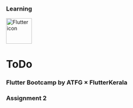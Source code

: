 ### Learning 
<img src="https://lh3.googleusercontent.com/fife/AAWUweX-oFWOaT16FUcQDhnvLo4_AvYO-EZFjK6VYSX69Lil23-F-sDPlM3xG8l-7Ex7as2IfwjNQHSi6Q3CeXFsfhawcrUObSmqd1JjU_s7R6A-RANk6bEYwXC9sN9hkydvPJLJDU4nIhvjxH3f_fL7Uj3A7Sz6JsHw-PUqvtQYzkKj3uQzhDSIM2XUGomMTIhe74yxwk8UkL_y3YJR1n5aU4VZfpol0UVOO6tBLP9I0xv26fXrKOpVxokxTIJCUYFGL8eSUy1jfqkCuTD0YvUMgKIP9wqp4t_gqCr6bwn6M5qOpGXxwNhLjZIQj7hhNf-GQGrNHZL7CkafTswqo6VqKEUGngsnDFX-Yzu-8Qfb7aofcz4jH9qFAEHlnOGTqLZlGBAwQox6WUwl526O6Mwe8NRVkGU3nTKnwCpQMgzx9JV7C-17d1LA5Jl-SJReHRNBrteem-VnWO1V0dUMlmxVZRgLh2UhBlcqKgaIgPTFQlW9R2waJdRcioTWi4TaznY7h0TIcjvm7-1a6luM5jwCfdhcCGKTsWV_nq6hzvE5BOh6lPmKbtSKdjafuXxUygRRmMeDLshX1WUrAlnC8SAh5dlQMhQVaS-ikwri2ky86BEBwhPvTrZSFDl6mY7moMkgn5aH5O_1_R5r6UTtFqeniUlurzDuT39iSO2zAG3lY-yGZIAZPG4jgnbCQ96HtGIYOCbJJpzB-6hYgU3yfY2j_bwc1k8hg3-F9hY=w1920-h842-ft" alt="Flutter icon" width="70"/>

# ToDo

### Flutter Bootcamp by ATFG &times; FlutterKerala

### Assignment 2
